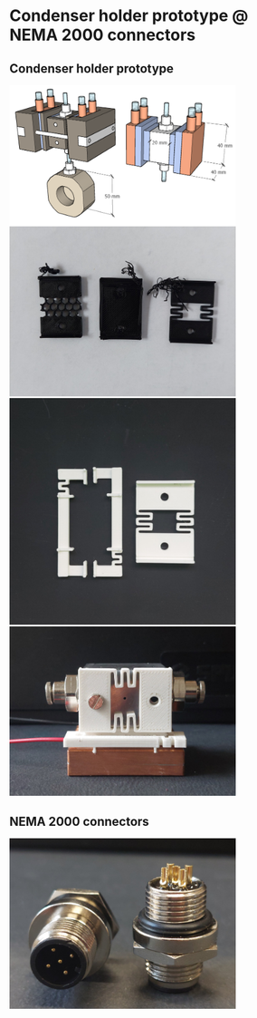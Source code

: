 # Condenser holder prototype @ NEMA 2000 connectors

## Condenser holder prototype 
<img alt="Drawing of the condenser" src="/img/2024-10-04 - Condenser.png" width=400px>

<img alt="Condenser holder prototypes." src="/img/2025-01-24 - Condenser holder prototypes.jpg" width=400px>

<img alt="Condenser holder parts." src="/img/2025-01-24 - Condenser holder parts.jpg" width=400px>

<img alt="Condenser holder assembly." src="/img/2025-01-24 - Condenser holder assembly.jpg" width=400px>

## NEMA 2000 connectors
<img alt="NEMA 2000 connector" src="/img/2025-01-24 - NEMA 2000 connectors.jpg" width=400px>
